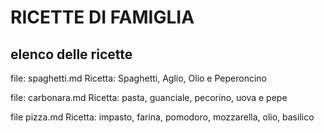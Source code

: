 # RICETTE DI FAMIGLIA
## elenco delle ricette
file: spaghetti.md
Ricetta: Spaghetti, Aglio, Olio e Peperoncino

file: carbonara.md
Ricetta: pasta, guanciale, pecorino, uova e pepe

file pizza.md
Ricetta: impasto, farina, pomodoro, mozzarella, olio, basilico
